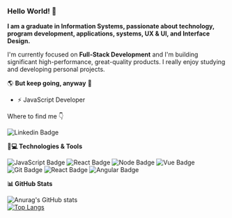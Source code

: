 ### Hello World! 👋

**I am a graduate in Information Systems, passionate about technology, program development, applications, systems, UX & UI, and Interface Design.**

I'm currently focused on **Full-Stack Development** and I'm building significant high-performance, great-quality products. I really enjoy studying and developing personal projects.

🌎 **But keep going, anyway** 🧠

- ⚡ JavaScript Developer

Where to find me  👇
 
![Linkedin Badge](https://img.shields.io/badge/LinkedIn-0077B5?style=for-the-badge&logo=linkedin&logoColor=white&link=https://www.linkedin.com/in/pedro-arthur-simeão/)

**🚀💻 Technologies & Tools**

![JavaScript Badge](https://img.shields.io/badge/JavaScript-F7DF1E?style=for-the-badge&logo=javascript&logoColor=black) ![React Badge](https://img.shields.io/badge/React-20232A?style=for-the-badge&logo=react&logoColor=61DAFB) ![Node Badge](https://img.shields.io/badge/Node.js-43853D?style=for-the-badge&logo=node.js&logoColor=white) ![Vue Badge](https://img.shields.io/badge/-Vue-4fc08d?style=for-the-badge&logo=Vue.js&logoColor=fff) ![Git Badge](https://img.shields.io/badge/Git-F05032?style=for-the-badge&logo=git&logoColor=white) ![React Badge](https://img.shields.io/badge/React%20Native-20232A?style=for-the-badge&logo=react&logoColor=61DAFB) ![Angular Badge](https://img.shields.io/badge/Angular-8B0000?style=for-the-badge&logo=angular&logoColor=fff)

**📊 GitHub Stats**

![Anurag's GitHub stats](https://github-readme-stats.vercel.app/api?username=Pedro-Arthur&show_icons=true&theme=dracula)
<br />
[![Top Langs](https://github-readme-stats.vercel.app/api/top-langs/?username=Pedro-Arthur&layout=compact)](https://github.com/Pedro-Arthur/github-readme-stats)
